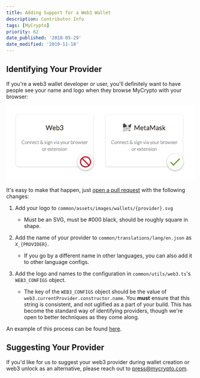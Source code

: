 ```yaml
---
title: Adding Support for a Web3 Wallet
description: Contributor Info
tags: [MyCrypto]
priority: 62
date_published: '2018-05-29'
date_modified: '2019-11-18'
---
```


## Identifying Your Provider

If you're a web3 wallet developer or user, you'll definitely want to have people see your name and logo when they browse MyCrypto with your browser:

![Web3 on MyCrypto](../assets/developers/adding-support-for-web3-wallet/web3-mycrypto.png)

It's easy to make that happen, just [open a pull request](https://github.com/MyCryptoHQ/MyCrypto) with the following changes:

1. Add your logo to `common/assets/images/wallets/{provider}.svg`
   * Must be an SVG, must be #000 black, should be roughly square in shape.

2. Add the name of your provider to `common/translations/lang/en.json` as `X_{PROVIDER}`.
   * If you go by a different name in other languages, you can also add it to other language configs.

3. Add the logo and names to the configuration in `common/utils/web3.ts`'s `WEB3_CONFIGS` object.
   * The key of the `WEB3_CONFIGS` object should be the value of `web3.currentProvider.constructor.name`. You **must** ensure that this string is consistent, and not uglified as a part of your build. This has become the standard way of identifying providers, though we're open to better techniques as they come along.
   
An example of this process can be found [here](https://github.com/MyCryptoHQ/MyCrypto/pull/2129).
   
## Suggesting Your Provider

If you'd like for us to suggest your web3 provider during wallet creation or web3 unlock as an alternative, please reach out to press@mycrypto.com.
